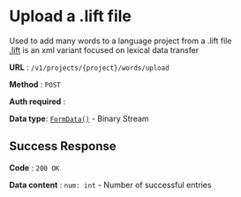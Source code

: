 # Upload a .lift file

Used to add many words to a language project from a .lift file  
[.lift](https://github.com/sillsdev/lift-standard) is an xml variant focused on lexical data transfer

**URL** : `/v1/projects/{project}/words/upload`

**Method** : `POST`

**Auth required** :

**Data type**: [`FormData()`](https://developer.mozilla.org/en-US/docs/Web/API/FormData/FormData) - Binary Stream

## Success Response

**Code** : `200 OK`

**Data content** : `num: int` - Number of successful entries
